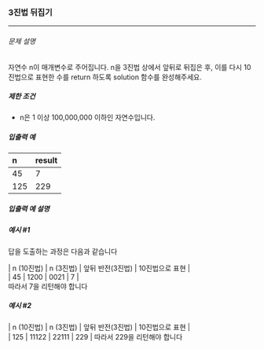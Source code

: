### 3진법 뒤집기 

***

###### 문제 설명
자연수 n이 매개변수로 주어집니다. n을 3진법 상에서 앞뒤로 뒤집은 후, 이를 다시 10진법으로 표현한 수를 return 하도록 solution 함수를 완성해주세요.

##### 제한 조건
- n은 1 이상 100,000,000 이하인 자연수입니다.

##### 입출력 예

|   n    | result    |  
| :--- | :--- | 
| 45  | 7  | 
| 125  | 229  | 



##### 입출력 예 설명
##### 예시 #1

답을 도출하는 과정은 다음과 같습니다 

| n (10진법)	| n (3진법) | 앞뒤 반전(3진법) | 10진법으로 표현 |	
| 45	| 1200	| 0021 | 7 |	
따라서 7을 리턴해야 합니다 

##### 예시 #2
| n (10진법)	| n (3진법) | 앞뒤 반전(3진법) | 10진법으로 표현 |	
| 125	| 11122	| 22111 | 229 |	
따라서 229을 리턴해야 합니다 